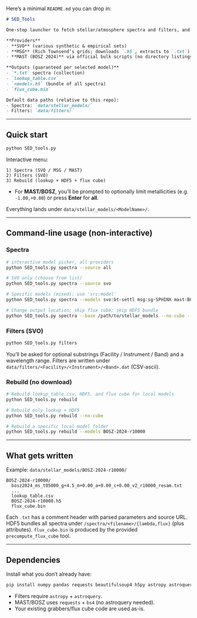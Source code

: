 Here’s a minimal `README.md` you can drop in:

````markdown
# SED_Tools

One-stop launcher to fetch stellar/atmosphere spectra and filters, and to build the standard products for each model.

**Providers**
- **SVO** (various synthetic & empirical sets)
- **MSG** (Rich Townsend’s grids; downloads `.h5`, extracts to `.txt`)
- **MAST (BOSZ 2024)** via official bulk scripts (no directory listings)

**Outputs (guaranteed per selected model)**
- `*.txt` spectra (collection)
- `lookup_table.csv`
- `<model>.h5` (bundle of all spectra)
- `flux_cube.bin`

Default data paths (relative to this repo):
- Spectra: `data/stellar_models/`
- Filters: `data/filters/`
````
---

## Quick start

```bash
python SED_tools.py
````

Interactive menu:

```
1) Spectra (SVO / MSG / MAST)
2) Filters (SVO)
3) Rebuild (lookup + HDF5 + flux cube)
```

* For **MAST/BOSZ**, you’ll be prompted to optionally limit metallicities (e.g. `-1.00,+0.00`) or press **Enter** for **all**.

Everything lands under `data/stellar_models/<ModelName>/`.

---

## Command-line usage (non-interactive)

### Spectra

```bash
# interactive model picker, all providers
python SED_tools.py spectra --source all

# SVO only (choose from list)
python SED_tools.py spectra --source svo

# Specific models (mixed): use 'src:model'
python SED_tools.py spectra --models svo:bt-settl msg:sg-SPHINX mast:BOSZ-2024-r10000

# Change output location; skip flux cube; skip HDF5 bundle
python SED_tools.py spectra --base /path/to/stellar_models --no-cube --no-h5
```

### Filters (SVO)

```bash
python SED_tools.py filters
```

You’ll be asked for optional substrings (Facility / Instrument / Band) and a wavelength range.
Filters are written under `data/filters/<Facility>/<Instrument>/<Band>.dat` (CSV-ascii).

### Rebuild (no download)

```bash
# Rebuild lookup_table.csv, HDF5, and flux cube for local models
python SED_tools.py rebuild

# Rebuild only lookup + HDF5
python SED_tools.py rebuild --no-cube

# Rebuild a specific local model folder
python SED_tools.py rebuild --models BOSZ-2024-r10000
```

---

## What gets written

Example: `data/stellar_models/BOSZ-2024-r10000/`

```
BOSZ-2024-r10000/
  bosz2024_ms_t05000_g+4.5_m+0.00_a+0.00_c+0.00_v2_r10000_resam.txt
  ...
  lookup_table.csv
  BOSZ-2024-r10000.h5
  flux_cube.bin
```

Each `.txt` has a comment header with parsed parameters and source URL.
HDF5 bundles all spectra under `/spectra/<filename>/{lambda,flux}` (plus attributes).
`flux_cube.bin` is produced by the provided `precompute_flux_cube` tool.

---

## Dependencies

Install what you don’t already have:

```bash
pip install numpy pandas requests beautifulsoup4 h5py astropy astroquery tqdm
```

* Filters require `astropy` + `astroquery`.
* MAST/BOSZ uses `requests` + `bs4` (no astroquery needed).
* Your existing grabbers/flux cube code are used as-is.


